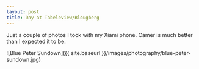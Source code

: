 ```yaml
---
layout: post
title: Day at Tabeleview/Blougberg
---
```


Just a couple of photos I took with my Xiami phone. Camer is much better than I expected it to be.

![Blue Peter Sundown]({{ site.baseurl }}/images/photography/blue-peter-sundown.jpg)

<!-- ![_config.yml]({{ site.baseurl }}/images/blue-peter-sundown.jpg) -->
